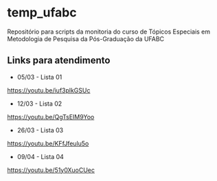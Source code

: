 # temp_ufabc
Repositório para scripts da monitoria do curso de Tópicos Especiais em Metodologia de Pesquisa da Pós-Graduação da UFABC

## Links para atendimento

- 05/03 - Lista 01

https://youtu.be/iuf3plkGSUc

- 12/03 - Lista 02

https://youtu.be/QgTsEIM9Yoo

- 26/03 - Lista 03

https://youtu.be/KFfJfeulu5o

- 09/04 - Lista 04

https://youtu.be/51y0XuoCUec
